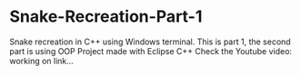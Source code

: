 # Snake-Recreation-Part-1
Snake recreation in C++ using Windows terminal. This is part 1, the second part is using OOP
Project made with Eclipse C++
Check the Youtube video: working on link...
